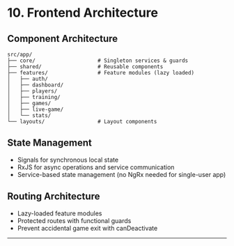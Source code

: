 # 10. Frontend Architecture

## Component Architecture
```text
src/app/
├── core/                    # Singleton services & guards
├── shared/                  # Reusable components
├── features/                # Feature modules (lazy loaded)
│   ├── auth/
│   ├── dashboard/
│   ├── players/
│   ├── training/
│   ├── games/
│   ├── live-game/
│   └── stats/
└── layouts/                 # Layout components
```

## State Management
- Signals for synchronous local state
- RxJS for async operations and service communication
- Service-based state management (no NgRx needed for single-user app)

## Routing Architecture
- Lazy-loaded feature modules
- Protected routes with functional guards
- Prevent accidental game exit with canDeactivate

---
